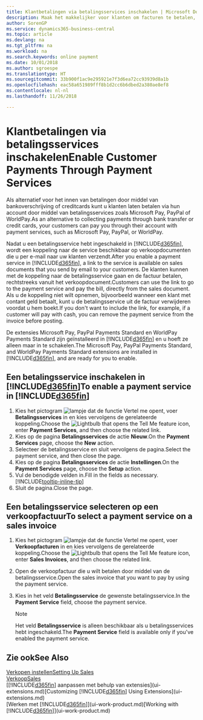 ```yaml
---
title: Klantbetalingen via betalingsservices inschakelen | Microsoft Docs
description: Maak het makkelijker voor klanten om facturen te betalen, door betalingsservices in te schakelen.
author: SorenGP
ms.service: dynamics365-business-central
ms.topic: article
ms.devlang: na
ms.tgt_pltfrm: na
ms.workload: na
ms.search.keywords: online payment
ms.date: 10/01/2018
ms.author: sgroespe
ms.translationtype: HT
ms.sourcegitcommit: 33b900f1ac9e295921e7f3d6ea72cc93939d8a1b
ms.openlocfilehash: eac58a651989fff8b1d2cc6b6dbed2a380ae8ef8
ms.contentlocale: nl-nl
ms.lasthandoff: 11/26/2018

---
```

# <a name="enable-customer-payments-through-payment-services"></a><span data-ttu-id="26c24-103">Klantbetalingen via betalingsservices inschakelen</span><span class="sxs-lookup"><span data-stu-id="26c24-103">Enable Customer Payments Through Payment Services</span></span>
<span data-ttu-id="26c24-104">Als alternatief voor het innen van betalingen door middel van bankoverschrijving of creditcards kunt u klanten laten betalen via hun account door middel van betalingsservices zoals Microsoft Pay, PayPal of WorldPay.</span><span class="sxs-lookup"><span data-stu-id="26c24-104">As an alternative to collecting payments through bank transfer or credit cards, your customers can pay you through their account with payment services, such as Microsoft Pay, PayPal, or WorldPay.</span></span>  

<span data-ttu-id="26c24-105">Nadat u een betalingsservice hebt ingeschakeld in [!INCLUDE[d365fin](includes/d365fin_md.md)], wordt een koppeling naar de service beschikbaar op verkoopdocumenten die u per e-mail naar uw klanten verzendt.</span><span class="sxs-lookup"><span data-stu-id="26c24-105">After you enable a payment service in [!INCLUDE[d365fin](includes/d365fin_md.md)], a link to the service is available on sales documents that you send by email to your customers.</span></span> <span data-ttu-id="26c24-106">De klanten kunnen met de koppeling naar de betalingsservice gaan en de factuur betalen, rechtstreeks vanuit het verkoopdocument.</span><span class="sxs-lookup"><span data-stu-id="26c24-106">Customers can use the link to go to the payment service and pay the bill, directly from the sales document.</span></span> <span data-ttu-id="26c24-107">Als u de koppeling niet wilt opnemen, bijvoorbeeld wanneer een klant met contant geld betaalt, kunt u de betalingsservice uit de factuur verwijderen voordat u hem boekt.</span><span class="sxs-lookup"><span data-stu-id="26c24-107">If you don't want to include the link, for example, if a customer will pay with cash, you can remove the payment service from the invoice before posting.</span></span>  

<span data-ttu-id="26c24-108">De extensies Microsoft Pay, PayPal Payments Standard en WorldPay Payments Standard zijn geïnstalleerd in [!INCLUDE[d365fin](includes/d365fin_md.md)] en u hoeft ze alleen maar in te schakelen.</span><span class="sxs-lookup"><span data-stu-id="26c24-108">The Microsoft Pay, PayPal Payments Standard, and WorldPay Payments Standard extensions are installed in [!INCLUDE[d365fin](includes/d365fin_md.md)], and are ready for you to enable.</span></span>  

## <a name="to-enable-a-payment-service-in-included365finincludesd365finmdmd"></a><span data-ttu-id="26c24-109">Een betalingsservice inschakelen in [!INCLUDE[d365fin](includes/d365fin_md.md)]</span><span class="sxs-lookup"><span data-stu-id="26c24-109">To enable a payment service in [!INCLUDE[d365fin](includes/d365fin_md.md)]</span></span>
1. <span data-ttu-id="26c24-110">Kies het pictogram ![lampje dat de functie Vertel me opent](media/ui-search/search_small.png "Vertel me wat u wilt doen"), voer **Betalingsservices** in en kies vervolgens de gerelateerde koppeling.</span><span class="sxs-lookup"><span data-stu-id="26c24-110">Choose the ![Lightbulb that opens the Tell Me feature](media/ui-search/search_small.png "Tell me what you want to do") icon, enter **Payment Services**, and then choose the related link.</span></span>  
2. <span data-ttu-id="26c24-111">Kies op de pagina **Betalingsservices** de actie **Nieuw**.</span><span class="sxs-lookup"><span data-stu-id="26c24-111">On the **Payment Services** page, choose the **New** action.</span></span>  
3. <span data-ttu-id="26c24-112">Selecteer de betalingsservice en sluit vervolgens de pagina.</span><span class="sxs-lookup"><span data-stu-id="26c24-112">Select the payment service, and then close the page.</span></span>  
4. <span data-ttu-id="26c24-113">Kies op de pagina **Betalingsservices** de actie **Instellingen**.</span><span class="sxs-lookup"><span data-stu-id="26c24-113">On the **Payment Services** page, choose the **Setup** action.</span></span>  
5. <span data-ttu-id="26c24-114">Vul de benodigde velden in.</span><span class="sxs-lookup"><span data-stu-id="26c24-114">Fill in the fields as necessary.</span></span> [!INCLUDE[tooltip-inline-tip](includes/tooltip-inline-tip_md.md)]  
6. <span data-ttu-id="26c24-115">Sluit de pagina.</span><span class="sxs-lookup"><span data-stu-id="26c24-115">Close the page.</span></span>  

## <a name="to-select-a-payment-service-on-a-sales-invoice"></a><span data-ttu-id="26c24-116">Een betalingsservice selecteren op een verkoopfactuur</span><span class="sxs-lookup"><span data-stu-id="26c24-116">To select a payment service on a sales invoice</span></span>
1. <span data-ttu-id="26c24-117">Kies het pictogram ![lampje dat de functie Vertel me opent](media/ui-search/search_small.png "Vertel me wat u wilt doen"), voer **Verkoopfacturen** in en kies vervolgens de gerelateerde koppeling.</span><span class="sxs-lookup"><span data-stu-id="26c24-117">Choose the ![Lightbulb that opens the Tell Me feature](media/ui-search/search_small.png "Tell me what you want to do") icon, enter **Sales Invoices**, and then choose the related link.</span></span>  
2. <span data-ttu-id="26c24-118">Open de verkoopfactuur die u wilt betalen door middel van de betalingsservice.</span><span class="sxs-lookup"><span data-stu-id="26c24-118">Open the sales invoice that you want to pay by using the payment service.</span></span>  
3. <span data-ttu-id="26c24-119">Kies in het veld **Betalingsservice** de gewenste betalingsservice.</span><span class="sxs-lookup"><span data-stu-id="26c24-119">In the **Payment Service** field, choose the payment service.</span></span>  

    > [!NOTE]  
    > <span data-ttu-id="26c24-120">Het veld **Betalingsservice** is alleen beschikbaar als u betalingsservices hebt ingeschakeld.</span><span class="sxs-lookup"><span data-stu-id="26c24-120">The **Payment Service** field is available only if you've enabled the payment service.</span></span>  

## <a name="see-also"></a><span data-ttu-id="26c24-121">Zie ook</span><span class="sxs-lookup"><span data-stu-id="26c24-121">See Also</span></span>  
[<span data-ttu-id="26c24-122">Verkopen instellen</span><span class="sxs-lookup"><span data-stu-id="26c24-122">Setting Up Sales</span></span>](sales-setup-sales.md)  
[<span data-ttu-id="26c24-123">Verkoop</span><span class="sxs-lookup"><span data-stu-id="26c24-123">Sales</span></span>](sales-manage-sales.md)  
<span data-ttu-id="26c24-124">[[!INCLUDE[d365fin](includes/d365fin_md.md)] aanpassen met behulp van extensies](ui-extensions.md)</span><span class="sxs-lookup"><span data-stu-id="26c24-124">[Customizing [!INCLUDE[d365fin](includes/d365fin_md.md)] Using Extensions](ui-extensions.md)</span></span>  
<span data-ttu-id="26c24-125">[Werken met [!INCLUDE[d365fin](includes/d365fin_md.md)]](ui-work-product.md)</span><span class="sxs-lookup"><span data-stu-id="26c24-125">[Working with [!INCLUDE[d365fin](includes/d365fin_md.md)]](ui-work-product.md)</span></span>  

